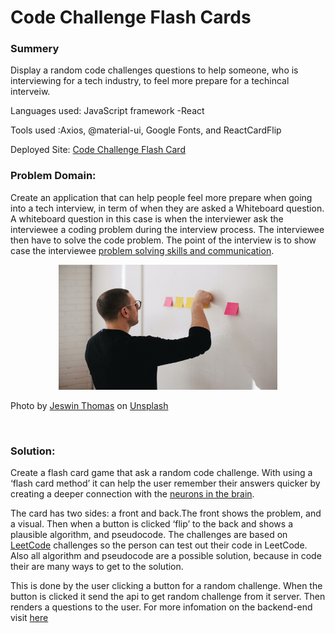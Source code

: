 # Code Challenge Flash Cards

### Summery
Display a random code challenges questions to help someone, who is interviewing for a tech industry, to feel more prepare for a techincal interveiw.

Languages used: JavaScript framework -React 

Tools used :Axios, @material-ui, Google Fonts, and ReactCardFlip

Deployed Site:
[Code Challenge Flash Card](https://gracious-kalam-d9cffc.netlify.app/)

### Problem Domain:
Create an application that can help people feel more prepare when going into a tech interview, in term of when they are asked a Whiteboard question. A whiteboard question in this case is when the interviewer ask the interviewee a coding problem during the interview process. The interviewee then have to solve the code problem. The point of the interview is to show case the interviewee [problem solving skills and communication](https://skillcrush.com/blog/rock-your-next-whiteboard-test/#:~:text=A%20whiteboard%20interview%20is%20a,and%20go%20over%20your%20solution.).


<p align="center">
<img src="src/assests/intervew.jpg" width=350 height=200> 
</p>

Photo by <a href="https://unsplash.com/@jeswinthomas?utm_source=unsplash&utm_medium=referral&utm_content=creditCopyText">Jeswin Thomas</a> on <a href="https://unsplash.com/s/photos/whiteboard?utm_source=unsplash&utm_medium=referral&utm_content=creditCopyText">Unsplash</a>
  
<br>

### Solution:
Create a flash card game that ask a random code challenge. With using a ‘flash card method’ it can help the user remember their answers quicker by creating a deeper connection with the [neurons in the brain](https://www.petersons.com/blog/why-flashcards-work/).

The card has two sides: a front and back.The front shows the problem, and a visual. Then when a button is clicked ‘flip’ to the back and shows a plausible algorithm, and pseudocode. The challenges are based on [LeetCode](https://leetcode.com/problemset/all/) challenges so the person can test out their code in LeetCode. Also all algorithm and pseudocode are a possible solution, because in code their are many ways to get to the solution.

This is done by the user clicking a button for a random challenge. When the button is clicked it send the api to get random challenge from it server. Then renders a questions to the user. For more infomation on the backend-end visit [here](https://github.com/lizkavalski/codeChallenges-backend)

